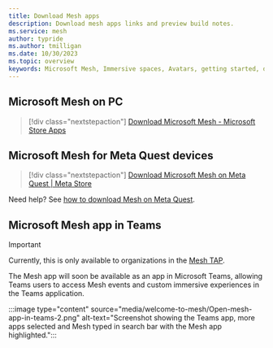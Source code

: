 ```yaml
---
title: Download Mesh apps
description: Download mesh apps links and preview build notes.
ms.service: mesh
author: typride
ms.author: tmilligan
ms.date: 10/30/2023
ms.topic: overview
keywords: Microsoft Mesh, Immersive spaces, Avatars, getting started, documentation, features
---
```


## Microsoft Mesh on PC

> [!div class="nextstepaction"]
> [Download Microsoft Mesh - Microsoft Store Apps](https://aka.ms/MeshDownloadPC)

## Microsoft Mesh for Meta Quest devices

> [!div class="nextstepaction"]
> [Download Microsoft Mesh on Meta Quest | Meta Store](https://aka.ms/MeshDownloadQuest)

Need help? See [how to download Mesh on Meta Quest](../Resources/mesh-troubleshooting.md#how-to-download-mesh-on-quest-2-via-app-lab).

## Microsoft Mesh app in Teams

> [!IMPORTANT]
> Currently, this is only available to organizations in the [Mesh TAP](develop/mesh-tap-participants.md).

The Mesh app will soon be available as an app in Microsoft Teams, allowing Teams users to access Mesh events and custom immersive experiences in the Teams application.

:::image type="content" source="media/welcome-to-mesh/Open-mesh-app-in-teams-2.png" alt-text="Screenshot showing the Teams app, more apps selected and Mesh typed in search bar with the Mesh app highlighted.":::